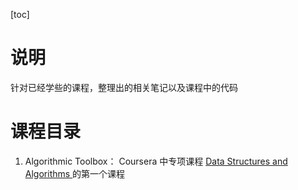 [toc]

# 说明
针对已经学些的课程，整理出的相关笔记以及课程中的代码

# 课程目录
1. Algorithmic Toolbox： Coursera 中专项课程 [Data Structures and Algorithms ](https://www.coursera.org/specializations/data-structures-algorithms) 的第一个课程
